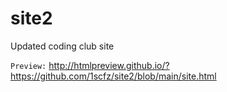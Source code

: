 # site2
Updated coding club site

`Preview:` http://htmlpreview.github.io/?https://github.com/1scfz/site2/blob/main/site.html
